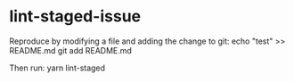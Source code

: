 # lint-staged-issue

Reproduce by modifying a file and adding the change to git:
echo "test" >> README.md
git add README.md

Then run:
yarn lint-staged
